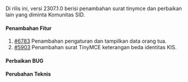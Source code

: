Di rilis ini, versi 2307.1.0 berisi penambahan surat tinymce dan perbaikan lain yang diminta Komunitas SID.

#### Penambahan Fitur

1. [#6783](https://github.com/OpenSID/OpenSID/issues/6783) Penambahan pengaturan dan tampilkan data orang tua.
2. [#5903](https://github.com/OpenSID/OpenSID/issues/5903) Penambahan surat TinyMCE keterangan beda identitas KIS.

#### Perbaikan BUG

#### Perubahan Teknis
